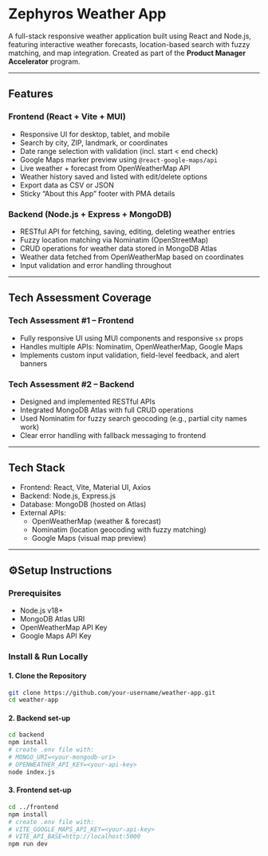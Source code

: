 # Zephyros Weather App

A full-stack responsive weather application built using React and Node.js, featuring interactive weather forecasts, location-based search with fuzzy matching, and map integration. Created as part of the **Product Manager Accelerator** program.

---

## Features

### Frontend (React + Vite + MUI)
- Responsive UI for desktop, tablet, and mobile
- Search by city, ZIP, landmark, or coordinates
- Date range selection with validation (incl. start < end check)
- Google Maps marker preview using `@react-google-maps/api`
- Live weather + forecast from OpenWeatherMap API
- Weather history saved and listed with edit/delete options
- Export data as CSV or JSON
- Sticky “About this App” footer with PMA details

### Backend (Node.js + Express + MongoDB)
- RESTful API for fetching, saving, editing, deleting weather entries
- Fuzzy location matching via Nominatim (OpenStreetMap)
- CRUD operations for weather data stored in MongoDB Atlas
- Weather data fetched from OpenWeatherMap based on coordinates
- Input validation and error handling throughout

---

## Tech Assessment Coverage

### Tech Assessment #1 – Frontend
- Fully responsive UI using MUI components and responsive `sx` props
- Handles multiple APIs: Nominatim, OpenWeatherMap, Google Maps
- Implements custom input validation, field-level feedback, and alert banners

### Tech Assessment #2 – Backend
- Designed and implemented RESTful APIs
- Integrated MongoDB Atlas with full CRUD operations
- Used Nominatim for fuzzy search geocoding (e.g., partial city names work)
- Clear error handling with fallback messaging to frontend


---

## Tech Stack

- Frontend: React, Vite, Material UI, Axios
- Backend: Node.js, Express.js
- Database: MongoDB (hosted on Atlas)
- External APIs:
  - OpenWeatherMap (weather & forecast)
  - Nominatim (location geocoding with fuzzy matching)
  - Google Maps (visual map preview)

---

## ⚙Setup Instructions

### Prerequisites
- Node.js v18+
- MongoDB Atlas URI
- OpenWeatherMap API Key
- Google Maps API Key

### Install & Run Locally

#### 1. Clone the Repository

```bash
git clone https://github.com/your-username/weather-app.git
cd weather-app
```
#### 2. Backend set-up
```bash
cd backend
npm install
# create .env file with:
# MONGO_URI=<your-mongodb-uri>
# OPENWEATHER_API_KEY=<your-api-key>
node index.js
```
#### 3. Frontend set-up
```bash
cd ../frontend
npm install
# create .env file with:
# VITE_GOOGLE_MAPS_API_KEY=<your-api-key>
# VITE_API_BASE=http://localhost:5000
npm run dev
```

